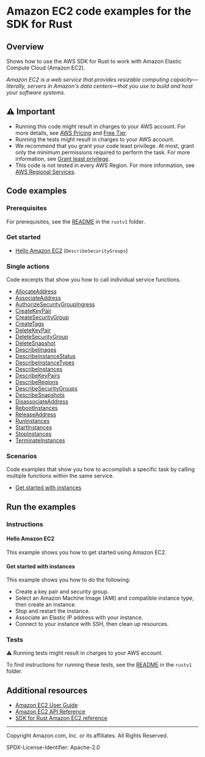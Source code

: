 # Amazon EC2 code examples for the SDK for Rust

## Overview

Shows how to use the AWS SDK for Rust to work with Amazon Elastic Compute Cloud (Amazon EC2).

<!--custom.overview.start-->
<!--custom.overview.end-->

_Amazon EC2 is a web service that provides resizable computing capacity—literally, servers in Amazon's data centers—that you use to build and host your software systems._

## ⚠ Important

* Running this code might result in charges to your AWS account. For more details, see [AWS Pricing](https://aws.amazon.com/pricing/) and [Free Tier](https://aws.amazon.com/free/).
* Running the tests might result in charges to your AWS account.
* We recommend that you grant your code least privilege. At most, grant only the minimum permissions required to perform the task. For more information, see [Grant least privilege](https://docs.aws.amazon.com/IAM/latest/UserGuide/best-practices.html#grant-least-privilege).
* This code is not tested in every AWS Region. For more information, see [AWS Regional Services](https://aws.amazon.com/about-aws/global-infrastructure/regional-product-services).

<!--custom.important.start-->
<!--custom.important.end-->

## Code examples

### Prerequisites

For prerequisites, see the [README](../../README.md#Prerequisites) in the `rustv1` folder.


<!--custom.prerequisites.start-->
<!--custom.prerequisites.end-->

### Get started

- [Hello Amazon EC2](src/bin/ec2-helloworld.rs#L22) (`DescribeSecurityGroups`)


### Single actions

Code excerpts that show you how to call individual service functions.

- [AllocateAddress](src/ec2.rs#L443)
- [AssociateAddress](src/ec2.rs#L465)
- [AuthorizeSecurityGroupIngress](src/ec2.rs#L136)
- [CreateKeyPair](src/ec2.rs#L41)
- [CreateSecurityGroup](src/ec2.rs#L77)
- [CreateTags](src/ec2.rs#L233)
- [DeleteKeyPair](src/getting_started/key_pair.rs#L75)
- [DeleteSecurityGroup](src/ec2.rs#L167)
- [DeleteSnapshot](../ebs/src/bin/delete-snapshot.rs#L26)
- [DescribeImages](src/ec2.rs#L179)
- [DescribeInstanceStatus](src/bin/list-all-instance-events.rs#L22)
- [DescribeInstanceTypes](src/ec2.rs#L198)
- [DescribeInstances](src/ec2.rs#L317)
- [DescribeKeyPairs](src/ec2.rs#L57)
- [DescribeRegions](src/bin/describe-regions.rs#L22)
- [DescribeSecurityGroups](src/bin/ec2-helloworld.rs#L22)
- [DescribeSnapshots](../ebs/src/bin/get-snapshot-state.rs#L27)
- [DisassociateAddress](src/ec2.rs#L482)
- [RebootInstances](src/getting_started/instance.rs#L86)
- [ReleaseAddress](src/ec2.rs#L454)
- [RunInstances](src/ec2.rs#L233)
- [StartInstances](src/ec2.rs#L340)
- [StopInstances](src/ec2.rs#L356)
- [TerminateInstances](src/ec2.rs#L410)

### Scenarios

Code examples that show you how to accomplish a specific task by calling multiple
functions within the same service.

- [Get started with instances](src/getting_started/scenario.rs)


<!--custom.examples.start-->
<!--custom.examples.end-->

## Run the examples

### Instructions


<!--custom.instructions.start-->
<!--custom.instructions.end-->

#### Hello Amazon EC2

This example shows you how to get started using Amazon EC2.



#### Get started with instances

This example shows you how to do the following:

- Create a key pair and security group.
- Select an Amazon Machine Image (AMI) and compatible instance type, then create an instance.
- Stop and restart the instance.
- Associate an Elastic IP address with your instance.
- Connect to your instance with SSH, then clean up resources.

<!--custom.scenario_prereqs.ec2_Scenario_GetStartedInstances.start-->
<!--custom.scenario_prereqs.ec2_Scenario_GetStartedInstances.end-->


<!--custom.scenarios.ec2_Scenario_GetStartedInstances.start-->
<!--custom.scenarios.ec2_Scenario_GetStartedInstances.end-->

### Tests

⚠ Running tests might result in charges to your AWS account.


To find instructions for running these tests, see the [README](../../README.md#Tests)
in the `rustv1` folder.



<!--custom.tests.start-->
<!--custom.tests.end-->

## Additional resources

- [Amazon EC2 User Guide](https://docs.aws.amazon.com/AWSEC2/latest/UserGuide/concepts.html)
- [Amazon EC2 API Reference](https://docs.aws.amazon.com/AWSEC2/latest/APIReference/Welcome.html)
- [SDK for Rust Amazon EC2 reference](https://docs.rs/aws-sdk-ec2/latest/aws_sdk_ec2/)

<!--custom.resources.start-->
<!--custom.resources.end-->

---

Copyright Amazon.com, Inc. or its affiliates. All Rights Reserved.

SPDX-License-Identifier: Apache-2.0